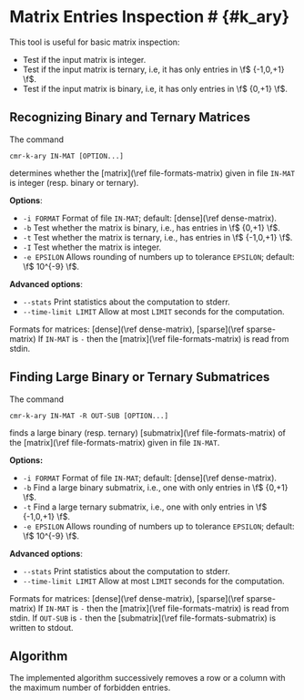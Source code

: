 # Matrix Entries Inspection # {#k_ary}

This tool is useful for basic matrix inspection:

  - Test if the input matrix is integer.
  - Test if the input matrix is ternary, i.e, it has only entries in \f$ \{-1,0,+1\} \f$.
  - Test if the input matrix is binary, i.e, it has only entries in \f$ \{0,+1\} \f$.


## Recognizing Binary and Ternary Matrices ##

The command

    cmr-k-ary IN-MAT [OPTION...]

determines whether the [matrix](\ref file-formats-matrix) given in file `IN-MAT` is integer (resp. binary or ternary).

**Options**:
  - `-i FORMAT`  Format of file `IN-MAT`; default: [dense](\ref dense-matrix).
  - `-b`         Test whether the matrix is binary, i.e., has entries in \f$ \{0,+1\} \f$.
  - `-t`         Test whether the matrix is ternary, i.e., has entries in \f$ \{-1,0,+1\} \f$.
  - `-I`         Test whether the matrix is integer.
  - `-e EPSILON` Allows rounding of numbers up to tolerance `EPSILON`; default: \f$ 10^{-9} \f$.

**Advanced options**:
  - `--stats`            Print statistics about the computation to stderr.
  - `--time-limit LIMIT` Allow at most `LIMIT` seconds for the computation.

Formats for matrices: [dense](\ref dense-matrix), [sparse](\ref sparse-matrix)
If `IN-MAT` is `-` then the [matrix](\ref file-formats-matrix) is read from stdin.


## Finding Large Binary or Ternary Submatrices ##

The command

    cmr-k-ary IN-MAT -R OUT-SUB [OPTION...]

finds a large binary (resp. ternary) [submatrix](\ref file-formats-matrix) of the [matrix](\ref file-formats-matrix) given in file `IN-MAT`.

**Options:**
  - `-i FORMAT`  Format of file `IN-MAT`; default: [dense](\ref dense-matrix).
  - `-b`         Find a large binary submatrix, i.e., one with only entries in \f$ \{0,+1\} \f$.
  - `-t`         Find a large ternary submatrix, i.e., one with only entries in \f$ \{-1,0,+1\} \f$.
  - `-e EPSILON` Allows rounding of numbers up to tolerance `EPSILON`; default: \f$ 10^{-9} \f$.

**Advanced options**:
  - `--stats`            Print statistics about the computation to stderr.
  - `--time-limit LIMIT` Allow at most `LIMIT` seconds for the computation.

Formats for matrices: [dense](\ref dense-matrix), [sparse](\ref sparse-matrix)
If `IN-MAT` is `-` then the [matrix](\ref file-formats-matrix) is read from stdin.
If `OUT-SUB` is `-` then the [submatrix](\ref file-formats-submatrix) is written to stdout.

## Algorithm ##

The implemented algorithm successively removes a row or a column with the maximum number of forbidden entries.
